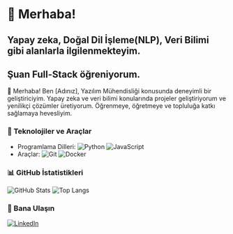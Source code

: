# 👋 Merhaba! 
## Yapay zeka, Doğal Dil İşleme(NLP), Veri Bilimi gibi alanlarla ilgilenmekteyim.
## Şuan Full-Stack öğreniyorum.

👋 Merhaba! Ben [Adınız], Yazılım Mühendisliği konusunda deneyimli bir geliştiriciyim. Yapay zeka ve veri bilimi konularında projeler geliştiriyorum ve yenilikçi çözümler üretiyorum. Öğrenmeye, öğretmeye ve topluluğa katkı sağlamaya hevesliyim.

### 🔧 Teknolojiler ve Araçlar
- Programlama Dilleri: ![Python](https://img.shields.io/badge/-Python-333333?style=flat&logo=python) ![JavaScript](https://img.shields.io/badge/-JavaScript-333333?style=flat&logo=javascript) 
- Araçlar: ![Git](https://img.shields.io/badge/-Git-333333?style=flat&logo=git) ![Docker](https://img.shields.io/badge/-Docker-333333?style=flat&logo=docker) 

### 📊 GitHub İstatistikleri
![GitHub Stats](https://github-readme-stats.vercel.app/api?username=HyperPixelv1&show_icons=true&theme=radical)
![Top Langs](https://github-readme-stats.vercel.app/api/top-langs/?username=HyperPixelv1&layout=compact&theme=radical)

### 💬 Bana Ulaşın
[![LinkedIn](https://img.shields.io/badge/-LinkedIn-0077B5?style=flat&logo=linkedin&logoColor=white)](https://tr.linkedin.com/in/furkan-ya%C4%9F%C4%B1z-kur%C5%9Funlu-153b8a251)
